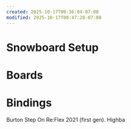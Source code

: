 ```yaml
---
created: 2025-10-17T00:36:04-07:00
modified: 2025-10-17T00:47:28-07:00
---
```


# Snowboard Setup

# Boards



# Bindings

Burton Step On Re:Flex 2021 (first gen).
Highba
